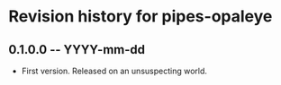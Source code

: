 # Revision history for pipes-opaleye

## 0.1.0.0  -- YYYY-mm-dd

* First version. Released on an unsuspecting world.
